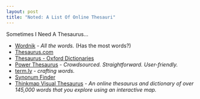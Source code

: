 ```yaml
---
layout: post
title: "Noted: A List Of Online Thesauri"
---
```

Sometimes I Need A Thesaurus...

* [Wordnik](https://www.wordnik.com/) - *All the words.* (Has the most words?)
* [Thesaurus.com](http://www.thesaurus.com/)
* [Thesaurus - Oxford Dictionaries](http://www.oxforddictionaries.com/thesaurus/)
* [Power Thesaurus](http://www.powerthesaurus.org/) - *Crowdsourced.
Straightforward. User-friendly.*
* [term.ly](http://term.ly/) - *crafting words.*
* [Synonum Finder](http://www.synonym-finder.com/)
* [Thinkmap Visual Thesaurus](http://www.visualthesaurus.com/) - *An online
thesaurus and dictionary of over 145,000 words that you explore using an interactive map.*
